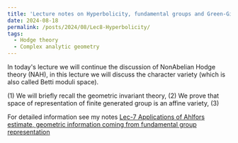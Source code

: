 ```yaml
---
title: 'Lecture notes on Hyperbolicity, fundamental groups and Green-Girffiths-Lang conjecture Lec 8'
date: 2024-08-18
permalink: /posts/2024/08/Lec8-Hyperbolicity/
tags:
  - Hodge theory
  - Complex analytic geometry
---
```


In today's lecture we will continue the discussion of NonAbelian Hodge theory (NAH), in this lecture we will discuss the character variety (which is also called Betti moduli space).

(1) We will briefly recall the geometric invariant theory,
(2) We prove that space of representation of finite generated group is an affine variety,
(3) 


For detailed information see my notes [Lec-7 Applications of Ahlfors estimate, geometric information coming from fundamental group representation](https://yilimath.github.io/files/Hodge/HyperLec6.pdf)

